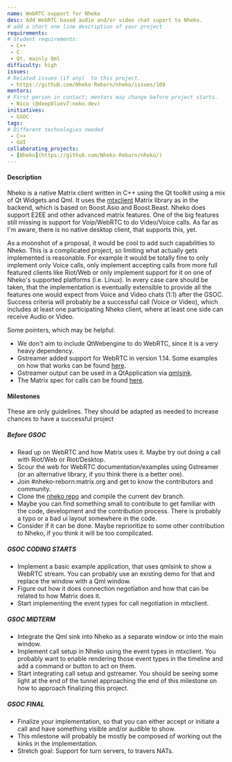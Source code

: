 ```yaml
---
name: WebRTC support for Nheko
desc: Add WebRTC based audio and/or video chat suport to Nheko.
# add a short one line description of your project
requirements:
# Student requirements:
 - C++
 - C
 - Qt, mainly Qml
difficulty: high
issues:
# Related issues (if any)  to this project.
 - https://github.com/Nheko-Reborn/nheko/issues/109
mentors:
# First person in contact; mentors may change before project starts.
 - Nico (@deepbluev7:neko.dev)
initiatives:
 - GSOC
tags:
# Different technologies needed
 - C++
 - GUI
collaborating_projects:
 - [Nheko](https://github.com/Nheko-Reborn/nheko/)
---
```


#### Description

Nheko is a native Matrix client written in C++ using the Qt toolkit using a mix of Qt Widgets and Qml. It uses the [mtxclient](https://github.com/Nheko-Reborn/mtxclient) Matrix
library as in the backend, which is based on Boost.Asio and Boost.Beast. Nheko does support E2EE and other advanced matrix features. One of the big features still missing is support
for Voip/WebRTC to do Video/Voice calls. As far as I'm aware, there is no native desktop client, that supports this, yet.

As a moonshot of a proposal, it would be cool to add such capabilities to Nheko. This is a complicated project, so limiting what actually gets implemented is reasonable. For example
it would be totally fine to only implement only Voice calls, only implement accepting calls from more full featured clients like Riot/Web or only implement support for it on one of
Nheko's supported platforms (i.e. Linux). In every case care should be taken, that the implementation is eventually extensible to provide all the features one would expect from Voice
and Video chats (1:1) after the GSOC. Success criteria will probably be a successful call (Voice or Video), which includes at least one participating Nheko client, where at least one
side can receive Audio or Video.

Some pointers, which may be helpful:
- We don't aim to include QtWebengine to do WebRTC, since it is a very heavy dependency.
- Gstreamer added support for WebRTC in version 1.14. Some examples on how that works can be found [here](https://github.com/centricular/gstwebrtc-demos).
- Gstreamer output can be used in a QtApplication via [qmlsink](https://github.com/GStreamer/gst-plugins-good/tree/master/tests/examples/qt/qmlsink).
- The Matrix spec for calls can be found [here](https://matrix.org/docs/spec/client_server/latest#voice-over-ip).

#### Milestones

These are only guidelines. They should be adapted as needed to increase chances to have a successful project

##### Before GSOC

* Read up on WebRTC and how Matrix uses it. Maybe try out doing a call with Riot/Web or Riot/Desktop.
* Scour the web for WebRTC documentation/examples using Gstreamer (or an alternative library, if you think there is a better one).
* Join #nheko-reborn:matrix.org and get to know the contributors and community.
* Clone the [nheko repo](https://github.com/Nheko-Reborn/nheko/) and compile the current dev branch.
* Maybe you can find something small to contribute to get familiar with the code, development and the contribution process. There is probably a typo or a bad ui layout somewhere in the
    code.
* Consider if it can be done. Maybe reprioritize to some other contribution to Nheko, if you think it will be too complicated.

##### GSOC CODING STARTS

* Implement a basic example application, that uses qmlsink to show a WebRTC stream. You can probably use an existing demo for that and replace the window with a Qml window.
* Figure out how it does connection negotiation and how that can be related to how Matrix does it.
* Start implementing the event types for call negotiation in mtxclient.

##### GSOC MIDTERM

* Integrate the Qml sink into Nheko as a separate window or into the main window.
* Implement call setup in Nheko using the event types in mtxclient. You probably want to enable rendering those event types in the timeline and add a command or button to act on them.
* Start integrating call setup and gstreamer. You should be seeing some light at the end of the tunnel approaching the end of this milestone on how to approach finalizing this
    project.

##### GSOC FINAL

* Finalize your implementation, so that you can either accept or initiate a call and have something visible and/or audible to show.
* This milestone will probably be mostly be composed of working out the kinks in the implementation.
* Stretch goal: Support for turn servers, to travers NATs.
